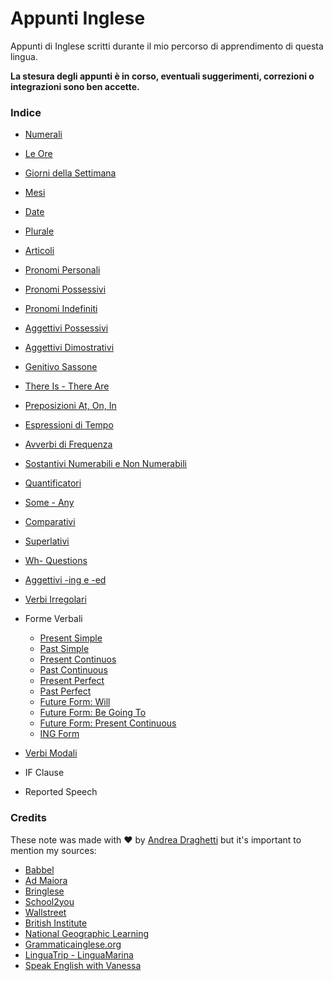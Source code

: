 # Appunti Inglese
Appunti di Inglese scritti durante il mio percorso di apprendimento di questa lingua.





**La stesura degli appunti è in corso, eventuali suggerimenti, correzioni o integrazioni sono ben accette.**



### Indice

* [Numerali](./APPUNTI.md#numerali)

* [Le Ore](./APPUNTI.md#le-ore)

* [Giorni della Settimana](./APPUNTI.md#giorni-della-settimana)

* [Mesi](./APPUNTI.md#mesi)

* [Date](./APPUNTI.md#date)

* [Plurale](./APPUNTI.md#plurale)

* [Articoli](./APPUNTI.md#articoli)

* [Pronomi Personali](./APPUNTI.md#pronomi-personali)

* [Pronomi Possessivi](./APPUNTI.md#pronomi-possessivi)

* [Pronomi Indefiniti](./APPUNTI.md#pronomi-indefiniti)

* [Aggettivi Possessivi](./APPUNTI.md#aggettivi-possessivi)

* [Aggettivi Dimostrativi](./APPUNTI.md#aggettivi-dimostrativi)

* [Genitivo Sassone](./APPUNTI.md#genitivo-sassone)

* [There Is - There Are](./APPUNTI.md#there-is---there-are)

* [Preposizioni At, On, In](./APPUNTI.md#preposizioni-at-on-in)

* [Espressioni di Tempo](./APPUNTI.md#espressioni-di-tempo)

* [Avverbi di Frequenza](./APPUNTI.md#avverbi-di-frequenza)

* [Sostantivi Numerabili e Non Numerabili](./APPUNTI.md#sostantivi-numerabili-e-non-numerabili)

* [Quantificatori](./APPUNTI.md#quantificatori)

* [Some - Any](./APPUNTI.md#some----any)

* [Comparativi](./APPUNTI.md#comparativi)

* [Superlativi](./APPUNTI.md#superlativi)

* [Wh- Questions](./APPUNTI.md#wh--questions)

* [Aggettivi -ing e -ed](./APPUNTI.md#aggettivi--ing-e--ed)

* [Verbi Irregolari](./APPUNTI.md#verbi-irregolari)

* Forme Verbali
  * [Present Simple](./APPUNTI.md#present-simple)
  * [Past Simple](./APPUNTI.md#past-simple)
  * [Present Continuos](./APPUNTI.md#present-continuos)
  * [Past Continuous](./APPUNTI.md#past-continuous)
  * [Present Perfect](./APPUNTI.md#present-perfect)
  * [Past Perfect](./APPUNTI.md#past-perfect)
  * [Future Form: Will](./APPUNTI.md#future-form-will)
  * [Future Form: Be Going To](./APPUNTI.md#future-forms-be-going-to)
  * [Future Form: Present Continuous](./APPUNTI.md#future-forms-present-continuous)
  * [ING Form](./APPUNTI.md#ing-form)
  
* [Verbi Modali](./APPUNTI.md#verbi-modali)

* IF Clause

* Reported Speech

  



### Credits

These note was made with ♥ by [Andrea Draghetti](https://www.andreadraghetti.it) but it's important to mention my sources:

* [Babbel](https://babbel.com/)
* [Ad Maiora](https://www.youtube.com/channel/UCT4vsJCBYUNqbTJKDP3I-bg)
* [Bringlese](https://www.briller.me/)
* [School2you](https://school2u.it/)
* [Wallstreet](https://www.wallstreet.it/)
* [British Institute](https://www.britishinstitutes.it/)
* [National Geographic Learning](https://ngl.cengage.com/)
* [Grammaticainglese.org](http://www.grammaticainglese.org)
* [LinguaTrip - LinguaMarina](https://linguatrip.com)
* [Speak English with Vanessa](https://www.speakenglishwithvanessa.com/)